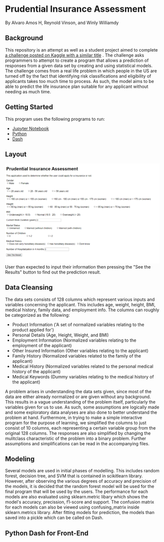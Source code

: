 # Prudential Insurance Assessment
By Alvaro Amos H, Reynold Vinson, and Winly Williamdy

## Background
This repository is an attempt as well as a student project aimed to complete [a challenge posted on Kaggle with a similar title](https://www.kaggle.com/c/prudential-life-insurance-assessment/overview) . The challenge asks programmers to attempt to create a program that allows a prediction of responses from a given data set by creating and using statistical models. The challenge comes from a real life problem in which people in the US are turned off by the fact that identifying risk classifications and eligibility of applicants takes too much time to process. As such, the model aims to be able to predict the life insurance plan suitable for any applicant without needing as much time.

## Getting Started
This program uses the following programs to run:
- [Jupyter Notebook](https://jupyter.org/)
- [Python](https://www.python.org/downloads/) 
- [Dash](https://pypi.org/project/dash/) 

## Layout
![layout](https://github.com/reynoldvinson/prudential-insurance-assessment/blob/master/Dash%20Layout.png)
User than expected to input their information then pressing the "See the Results" button to find out the prediction result.

## Data Cleansing
The data sets consists of 128 columns which represent various inputs and variables concerning the applicant. This includes age, weight, height, BMI, medical history, family data, and employment info. The columns can roughly be categorized as the following:

- Product Information ('A set of normalized variables relating to the product applied for')
- Personal Details (Age, Height, Weight, and BMI)
- Employment Information (Normalized variables relating to the employment of the applicant)
- Other Insured Information (Other variables relating to the applicant)
- Family History (Normalized variables related to the family of the applicant)
- Medical History (Normalized variables related to the personal medical history of the applicant)
- Medical Keywords (Dummy variables relating to the medical history of the applicant)

A problem arises in understanding the data sets given, since most of the data are either already normalized or are given without any background. This results in a vague understanding of the problem itself, particularly the variables given for us to use. As such, some assumptions are logically made and some exploratory data analyses are also done to better understand the problem at hand. Furthermore, in trying to make a simple interactive program for the purpose of learning, we simplified the columns to just consist of 10 columns, each representing a certain variable group from the original 128 columns. The responses are also simplified by changing the mulitclass characteristic of the problem into a binary problem. Further assumptions and simplifications can be read in the accompanying files.

## Modeling
Several models are used in initial phases of modelling. This includes random forest, decision tree, and SVM that is contained in scikitlearn library. However, after observing the various degrees of accuracy and precision of the models, it is decided that the random forest model will be used for the final program that will be used by the users. The performance for each models are also evaluated using sklearn.metric libary which shows the model's accuracy, precission, f1-score and support. The confusion matrix for each models can also be viewed using confusing_matrix inside sklearn.metrics library. After fitting models for prediction, the models than saved into a pickle which can be called on Dash.

## Python Dash for Front-End

